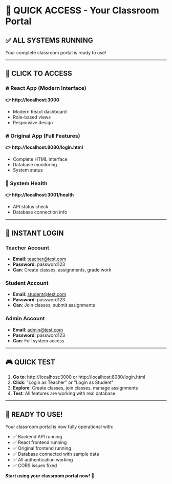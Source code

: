 # 🚀 QUICK ACCESS - Your Classroom Portal

## ✅ **ALL SYSTEMS RUNNING**

Your complete classroom portal is ready to use!

---

## 🎯 **CLICK TO ACCESS**

### **🔥 React App (Modern Interface)**
**👉 http://localhost:3000**
- Modern React dashboard
- Role-based views
- Responsive design

### **🔥 Original App (Full Features)**
**👉 http://localhost:8080/login.html**
- Complete HTML interface
- Database monitoring
- System status

### **🔧 System Health**
**👉 http://localhost:3001/health**
- API status check
- Database connection info

---

## 🔑 **INSTANT LOGIN**

### **Teacher Account**
- **Email**: teacher@test.com
- **Password**: password123
- **Can**: Create classes, assignments, grade work

### **Student Account**
- **Email**: student@test.com
- **Password**: password123
- **Can**: Join classes, submit assignments

### **Admin Account**
- **Email**: admin@test.com
- **Password**: password123
- **Can**: Full system access

---

## 🎮 **QUICK TEST**

1. **Go to**: http://localhost:3000 or http://localhost:8080/login.html
2. **Click**: "Login as Teacher" or "Login as Student"
3. **Explore**: Create classes, join classes, manage assignments
4. **Test**: All features are working with real database

---

## 🎉 **READY TO USE!**

Your classroom portal is now fully operational with:
- ✅ Backend API running
- ✅ React frontend running  
- ✅ Original frontend running
- ✅ Database connected with sample data
- ✅ All authentication working
- ✅ CORS issues fixed

**Start using your classroom portal now!** 🚀